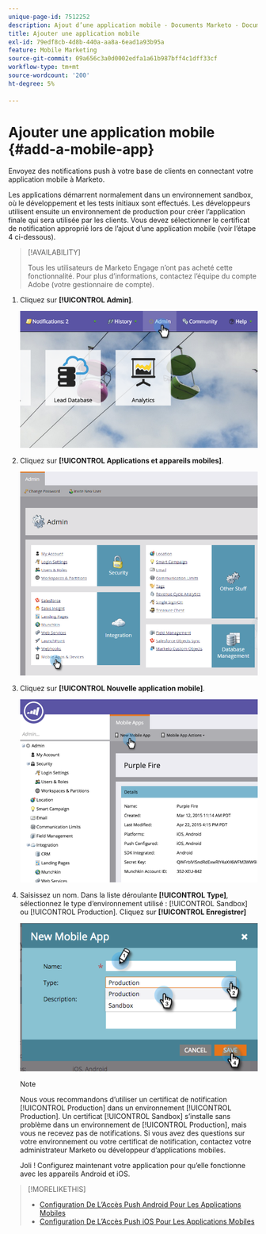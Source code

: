 ```yaml
---
unique-page-id: 7512252
description: Ajout d’une application mobile - Documents Marketo - Documentation du produit
title: Ajouter une application mobile
exl-id: 79edf8cb-4d8b-440a-aa8a-6ead1a93b95a
feature: Mobile Marketing
source-git-commit: 09a656c3a0d0002edfa1a61b987bff4c1dff33cf
workflow-type: tm+mt
source-wordcount: '200'
ht-degree: 5%

---
```


# Ajouter une application mobile {#add-a-mobile-app}

Envoyez des notifications push à votre base de clients en connectant votre application mobile à Marketo.

Les applications démarrent normalement dans un environnement sandbox, où le développement et les tests initiaux sont effectués. Les développeurs utilisent ensuite un environnement de production pour créer l’application finale qui sera utilisée par les clients. Vous devez sélectionner le certificat de notification approprié lors de l’ajout d’une application mobile (voir l’étape 4 ci-dessous).

>[!AVAILABILITY]
>
>
>Tous les utilisateurs de Marketo Engage n’ont pas acheté cette fonctionnalité. Pour plus d’informations, contactez l’équipe du compte Adobe (votre gestionnaire de compte).

1. Cliquez sur **[!UICONTROL Admin]**.

   ![](assets/image2015-4-22-16-3a12-3a32.png)

1. Cliquez sur **[!UICONTROL Applications et appareils mobiles]**.

   ![](assets/image2016-1-12-15-3a42-3a30.png)

1. Cliquez sur **[!UICONTROL Nouvelle application mobile]**.

   ![](assets/image2015-4-22-16-3a17-3a15.png)

1. Saisissez un nom. Dans la liste déroulante **[!UICONTROL Type]**, sélectionnez le type d’environnement utilisé : [!UICONTROL Sandbox] ou [!UICONTROL Production]. Cliquez sur **[!UICONTROL Enregistrer]**

   ![](assets/image2015-11-18-15-3a52-3a15.png)

   >[!NOTE]
   >
   >Nous vous recommandons d’utiliser un certificat de notification [!UICONTROL Production] dans un environnement [!UICONTROL Production]. Un certificat [!UICONTROL Sandbox] s’installe sans problème dans un environnement de [!UICONTROL Production], mais vous ne recevez pas de notifications. Si vous avez des questions sur votre environnement ou votre certificat de notification, contactez votre administrateur Marketo ou développeur d’applications mobiles.

   Joli ! Configurez maintenant votre application pour qu’elle fonctionne avec les appareils Android et iOS.

>[!MORELIKETHIS]
>
>* [Configuration De L’Accès Push Android Pour Les Applications Mobiles](/help/marketo/product-docs/mobile-marketing/admin/configure-mobile-app-android-push-access.md)
>* [Configuration De L’Accès Push iOS Pour Les Applications Mobiles](/help/marketo/product-docs/mobile-marketing/admin/configure-mobile-app-ios-push-access.md)
